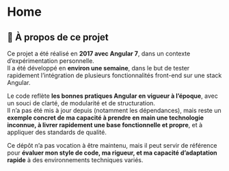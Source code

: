 # Home

## 📝 À propos de ce projet

Ce projet a été réalisé en **2017 avec Angular 7**, dans un contexte d’expérimentation personnelle.  
Il a été développé en **environ une semaine**, dans le but de tester rapidement l’intégration de plusieurs fonctionnalités front-end sur une stack Angular.

Le code reflète **les bonnes pratiques Angular en vigueur à l’époque**, avec un souci de clarté, de modularité et de structuration.  
Il n’a pas été mis à jour depuis (notamment les dépendances), mais reste un **exemple concret de ma capacité à prendre en main une technologie inconnue, à livrer rapidement une base fonctionnelle et propre**, et à appliquer des standards de qualité.

Ce dépôt n’a pas vocation à être maintenu, mais il peut servir de référence pour **évaluer mon style de code, ma rigueur, et ma capacité d’adaptation rapide** à des environnements techniques variés.
